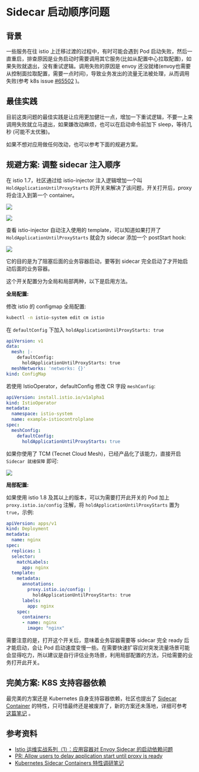 # Sidecar 启动顺序问题

## 背景

一些服务在往 istio 上迁移过渡的过程中，有时可能会遇到 Pod 启动失败，然后一直重启，排查原因是业务启动时需要调用其它服务(比如从配置中心拉取配置)，如果失败就退出，没有重试逻辑。调用失败的原因是 envoy 还没就绪(envoy也需要从控制面拉取配置，需要一点时间)，导致业务发出的流量无法被处理，从而调用失败(参考 k8s issue [#65502](https://github.com/kubernetes/kubernetes/issues/65502) )。

## 最佳实践

目前这类问题的最佳实践是让应用更加健壮一点，增加一下重试逻辑，不要一上来调用失败就立马退出，如果嫌改动麻烦，也可以在启动命令前加下 sleep，等待几秒 (可能不太优雅)。

如果不想对应用做任何改动，也可以参考下面的规避方案。

## 规避方案: 调整 sidecar 注入顺序

在 istio 1.7，社区通过给 istio-injector 注入逻辑增加一个叫 `HoldApplicationUntilProxyStarts` 的开关来解决了该问题，开关打开后，proxy 将会注入到第一个 container。


![](https://image-host-1251893006.cos.ap-chengdu.myqcloud.com/2023%2F09%2F22%2F20230922191401.png)

![](https://image-host-1251893006.cos.ap-chengdu.myqcloud.com/2023%2F09%2F22%2F20230922191409.png)

查看 istio-injector 自动注入使用的 template，可以知道如果打开了 `HoldApplicationUntilProxyStarts` 就会为 sidecar 添加一个 postStart hook:

![](https://image-host-1251893006.cos.ap-chengdu.myqcloud.com/2023%2F09%2F22%2F20230922191416.png)

它的目的是为了阻塞后面的业务容器启动，要等到 sidecar 完全启动了才开始启动后面的业务容器。

这个开关配置分为全局和局部两种，以下是启用方法。

**全局配置:**

修改 istio 的 configmap 全局配置:

``` bash
kubectl -n istio-system edit cm istio
```

在 `defaultConfig` 下加入 `holdApplicationUntilProxyStarts: true`

``` yaml
apiVersion: v1
data:
  mesh: |-
    defaultConfig:
      holdApplicationUntilProxyStarts: true
  meshNetworks: 'networks: {}'
kind: ConfigMap
```

若使用 IstioOperator，defaultConfig 修改 CR 字段 `meshConfig`:

``` yaml
apiVersion: install.istio.io/v1alpha1
kind: IstioOperator
metadata:
  namespace: istio-system
  name: example-istiocontrolplane
spec:
  meshConfig:
    defaultConfig:
      holdApplicationUntilProxyStarts: true
```

如果你使用了 TCM (Tecnet Cloud Mesh)，已经产品化了该能力，直接开启 `Sidecar 就绪保障` 即可:

![](https://image-host-1251893006.cos.ap-chengdu.myqcloud.com/2023%2F09%2F22%2F20230922191435.png)

**局部配置:**

如果使用 istio 1.8 及其以上的版本，可以为需要打开此开关的 Pod 加上 `proxy.istio.io/config` 注解，将 `holdApplicationUntilProxyStarts` 置为 `true`，示例:

```yaml
apiVersion: apps/v1
kind: Deployment
metadata:
  name: nginx
spec:
  replicas: 1
  selector:
    matchLabels:
      app: nginx
  template:
    metadata:
      annotations:
        proxy.istio.io/config: |
          holdApplicationUntilProxyStarts: true
      labels:
        app: nginx
    spec:
      containers:
      - name: nginx
        image: "nginx"
```

需要注意的是，打开这个开关后，意味着业务容器需要等 sidecar 完全 ready 后才能启动，会让 Pod 启动速度变慢一些。在需要快速扩容应对突发流量场景可能会显得吃力，所以建议是自行评估业务场景，利用局部配置的方法，只给需要的业务打开此开关。

## 完美方案: K8S 支持容器依赖

最完美的方案还是 Kubernetes 自身支持容器依赖，社区也提出了 [Sidecar Container](https://github.com/kubernetes/enhancements/issues/753) 的特性，只可惜最终还是被废弃了，新的方案还未落地，详细可参考 [这篇笔记](https://imroc.cc/k8s/kep/sidecar-containers/) 。


## 参考资料

* [Istio 运维实战系列（1）：应用容器对 Envoy Sidecar 的启动依赖问题](https://zhaohuabing.com/post/2020-09-05-istio-sidecar-dependency/#%E8%A7%A3%E5%86%B3%E6%96%B9%E6%A1%88)
* [PR: Allow users to delay application start until proxy is ready](https://github.com/istio/istio/pull/24737)
* [Kubernetes Sidecar Containers 特性调研笔记](https://imroc.cc/k8s/kep/sidecar-containers/)
